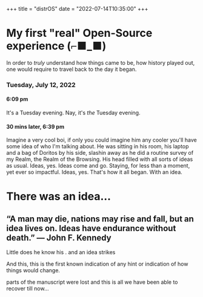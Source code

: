 +++
title = "distrOS"
date = "2022-07-14T10:35:00"
+++

# My first "real" Open-Source experience (⌐■_■)

In order to _truly_ understand how things came to be, how history played out, one would require to travel back to the day it began.

### Tuesday, July 12, 2022
#### 6:09 pm
It's a Tuesday evening. Nay, it's _the_ Tuesday evening. 

#### 30 mins later, 6:39 pm
Imagine a very cool boi, if only you could imagine him any cooler you'll have some idea of who I'm talking about. 
He was sitting in his room, his laptop and a bag of Doritos by his side, slashin away as he did a routine survey of my Realm, the Realm of the Browsing. His head filled with all sorts of ideas as usual. Ideas, yes. Ideas come and go. Staying, for less than a moment, yet ever so impactful. Ideas, yes. That's how it all began. With an idea.

# There was an idea...

## “A man may die, nations may rise and fall, but an idea lives on. Ideas have endurance without death.” ― John F. Kennedy

Little does he know his . and an idea strikes 

And this, this is the first known indication of any hint or indication of how things would change.

parts of the manuscript were lost and this is all we have been able to recover till now...
